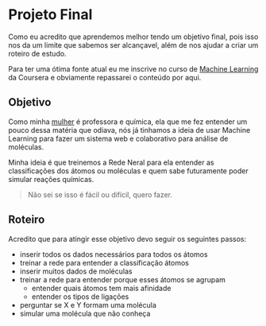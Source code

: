 # Projeto Final

Como eu acredito que aprendemos melhor tendo um objetivo final, pois isso nos da um limite que sabemos ser alcançavel, além de nos ajudar a criar um roteiro de estudo.

Para ter uma ótima fonte atual eu me inscrive no curso de [Machine Learning](https://www.coursera.org/learn/machine-learning/) da Coursera e obviamente repassarei o conteúdo por aqui.

## Objetivo

Como minha [mulher]() é professora e química, ela que me fez entender um pouco dessa matéria que odiava, nós já tinhamos a ideia de usar Machine Learning para fazer um sistema web e colaborativo para análise de moléculas.

Minha ideia é que treinemos a Rede Neral para ela entender as classificações dos átomos ou moléculas e quem sabe futuramente poder simular reações químicas.

> Não sei se isso é fácil ou difícil, quero fazer.

## Roteiro

Acredito que para atingir esse objetivo devo seguir os seguintes passos:

- inserir todos os dados necessários para todos os átomos
- treinar a rede para entender a classificação átomos
- inserir muitos dados de moléculas
- treinar a rede para entender porque esses átomos se agrupam
  - entender quais átomos tem mais afinidade 
  - entender os tipos de ligações
- perguntar se X e Y formam uma molécula
- simular uma molécula que não conheça

